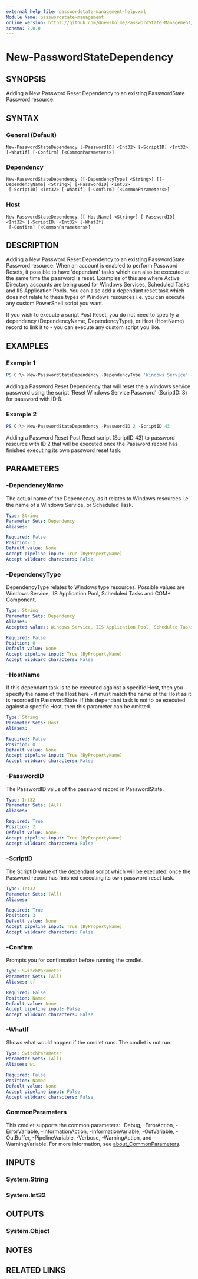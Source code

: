 ```yaml
---
external help file: passwordstate-management-help.xml
Module Name: passwordstate-management
online version: https://github.com/dnewsholme/PasswordState-Management/blob/master/docs/New-PasswordStateDependency.md
schema: 2.0.0
---
```


# New-PasswordStateDependency

## SYNOPSIS
Adding a New Password Reset Dependency to an existing PasswordState Password resource.

## SYNTAX

### General (Default)
```
New-PasswordStateDependency [-PasswordID] <Int32> [-ScriptID] <Int32> [-WhatIf] [-Confirm] [<CommonParameters>]
```

### Dependency
```
New-PasswordStateDependency [[-DependencyType] <String>] [[-DependencyName] <String>] [-PasswordID] <Int32>
 [-ScriptID] <Int32> [-WhatIf] [-Confirm] [<CommonParameters>]
```

### Host
```
New-PasswordStateDependency [[-HostName] <String>] [-PasswordID] <Int32> [-ScriptID] <Int32> [-WhatIf]
 [-Confirm] [<CommonParameters>]
```

## DESCRIPTION
Adding a New Password Reset Dependency to an existing PasswordState Password resource.
When an account is enabled to perform Password Resets, it possible to have 'dependant' tasks which can also be executed at the same time the password is reset. Examples of this are where Active Directory accounts are being used for Windows Services, Scheduled Tasks and IIS Application Pools. You can also add a dependant reset task which does not relate to these types of Windows resources i.e. you can execute any custom PowerShell script you want.

If you wish to execute a script Post Reset, you do not need to specify a dependency (DependencyName, DependencyType), or Host (HostName) record to link it to - you can execute any custom script you like.

## EXAMPLES

### Example 1
```powershell
PS C:\> New-PasswordStateDependency -DependencyType 'Windows Service' -DependencyName 'Test Dependency' -PasswordID 2 -ScriptID 8
```

Adding a Password Reset Dependency that will reset the a windows service password using the script 'Reset Windows Service Password' (ScriptID: 8) for password with ID 8.

### Example 2
```powershell
PS C:\> New-PasswordStateDependency -PasswordID 2 -ScriptID 43
```

Adding a Password Reset Post Reset script (ScriptID 43) to password resource with ID 2 that will be executed once the Password record has finished executing its own password reset task.

## PARAMETERS

### -DependencyName
The actual name of the Dependency, as it relates to Windows resources i.e. the name of a Windows Service, or Scheduled Task.

```yaml
Type: String
Parameter Sets: Dependency
Aliases:

Required: False
Position: 1
Default value: None
Accept pipeline input: True (ByPropertyName)
Accept wildcard characters: False
```

### -DependencyType
DependencyType relates to Windows type resources. Possible values are Windows Service, IIS Application Pool, Scheduled Tasks and COM+ Component.


```yaml
Type: String
Parameter Sets: Dependency
Aliases:
Accepted values: Windows Service, IIS Application Pool, Scheduled Tasks, COM+ Component

Required: False
Position: 0
Default value: None
Accept pipeline input: True (ByPropertyName)
Accept wildcard characters: False
```

### -HostName
If this dependant task is to be executed against a specific Host, then you specify the name of the Host here - it must match the name of the Host as it is recorded in PasswordState. If this dependant task is not to be executed against a specific Host, then this parameter can be omitted.

```yaml
Type: String
Parameter Sets: Host
Aliases:

Required: False
Position: 0
Default value: None
Accept pipeline input: True (ByPropertyName)
Accept wildcard characters: False
```

### -PasswordID
The PasswordID value of the password record in PasswordState.

```yaml
Type: Int32
Parameter Sets: (All)
Aliases:

Required: True
Position: 2
Default value: None
Accept pipeline input: True (ByPropertyName)
Accept wildcard characters: False
```

### -ScriptID
The ScriptID value of the dependant script which will be executed, once the Password record has finished executing its own password reset task.

```yaml
Type: Int32
Parameter Sets: (All)
Aliases:

Required: True
Position: 3
Default value: None
Accept pipeline input: True (ByPropertyName)
Accept wildcard characters: False
```

### -Confirm
Prompts you for confirmation before running the cmdlet.

```yaml
Type: SwitchParameter
Parameter Sets: (All)
Aliases: cf

Required: False
Position: Named
Default value: None
Accept pipeline input: False
Accept wildcard characters: False
```

### -WhatIf
Shows what would happen if the cmdlet runs.
The cmdlet is not run.

```yaml
Type: SwitchParameter
Parameter Sets: (All)
Aliases: wi

Required: False
Position: Named
Default value: None
Accept pipeline input: False
Accept wildcard characters: False
```

### CommonParameters
This cmdlet supports the common parameters: -Debug, -ErrorAction, -ErrorVariable, -InformationAction, -InformationVariable, -OutVariable, -OutBuffer, -PipelineVariable, -Verbose, -WarningAction, and -WarningVariable. For more information, see [about_CommonParameters](http://go.microsoft.com/fwlink/?LinkID=113216).

## INPUTS

### System.String

### System.Int32

## OUTPUTS

### System.Object
## NOTES

## RELATED LINKS
